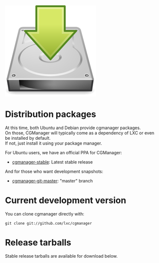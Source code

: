 ![Download icon](/static/img/download.png)
# Distribution packages
At this time, both Ubuntu and Debian provide cgmanager packages.  
On those, CGManager will typically come as a dependency of LXC or even be installed by default.  
If not, just install it using your package manager.

For Ubuntu users, we have an official PPA for CGManager:

 * [cgmanager-stable](https://launchpad.net/~ubuntu-lxc/+archive/cgmanager-stable): Latest stable release

And for those who want development snapshots:

 * [cgmanager-git-master](https://launchpad.net/~ubuntu-lxc/+archive/cgmanager-git-master): "master" branch

# Current development version

You can clone cgmanager directly with:

    git clone git://github.com/lxc/cgmanager

# Release tarballs

Stable release tarballs are available for download below.
